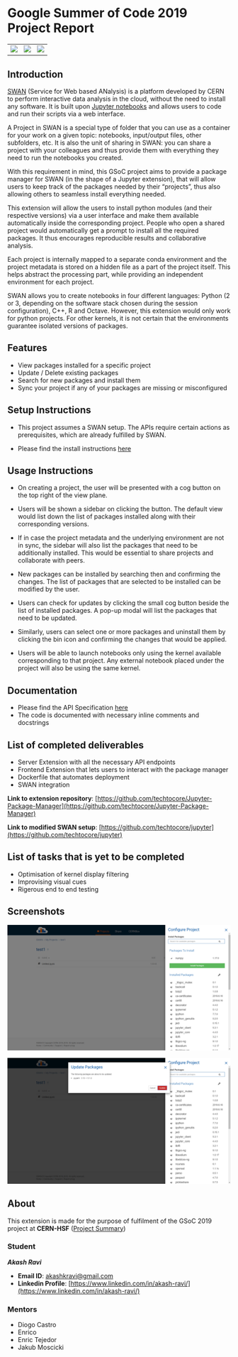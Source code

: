 # Google Summer of Code 2019 Project Report


<center>
<table>
<tr>
<td><a href="https://summerofcode.withgoogle.com/projects/4999527885438976"><img src="https://user-images.githubusercontent.com/6822941/29750351-e95e7b1c-8b5b-11e7-9f6b-b25b69f7353a.png"/></a></td>
<td><a href="http://hepsoftwarefoundation.org/"><img src="https://user-images.githubusercontent.com/6822941/29750350-e956b512-8b5b-11e7-9e34-4e3a5be9d37f.png"/></a></td>
<td><a href="https://swan.web.cern.ch/"><img src="https://avatars0.githubusercontent.com/u/38285709?s=200&v=4"/></a></td>
</tr>
</table>
</center>


## Introduction

[SWAN](https://swan.web.cern.ch/) (Service for Web based ANalysis) is a platform developed by CERN to perform interactive data analysis in the cloud, without the need to install any software. It is built upon [Jupyter notebooks](http://jupyter.org/) and allows users to code and run their scripts via a web interface.

A Project in SWAN is a special type of folder that you can use as a container for your work on a given topic: notebooks, input/output files, other subfolders, etc. It is also the unit of sharing in SWAN: you can share a project with your colleagues and thus provide them with everything they need to run the notebooks you created.

With this requirement in mind, this GSoC project aims to provide a package manager for SWAN (in the shape of a Jupyter extension), that will allow users to keep track of the packages needed by their “projects”, thus also allowing others to seamless install everything needed.

This extension will allow the users to install python modules (and their respective versions) via a user interface and make them available automatically inside the corresponding project. People who open a shared project would automatically get a prompt to install all the required packages. It thus encourages reproducible results and collaborative analysis.

Each project is internally mapped to a separate conda environment and the project metadata is stored on a hidden file as a part of the project itself. This helps abstract the processing part, while providing an independent environment for each project. 

SWAN allows you to create notebooks in four different languages: Python (2 or 3, depending on the software stack chosen during the session configuration), C++, R and Octave. However, this extension would only work for python projects. For other kernels, it is not certain that the environments guarantee isolated versions of packages.


## Features

- View packages installed for a specific project
- Update / Delete existing packages
- Search for new packages and install them
- Sync your project if any of your packages are missing or misconfigured


## Setup Instructions

- This project assumes a SWAN setup. The APIs require certain actions as prerequisites, which are already fulfilled by SWAN. 

- Please find the install instructions [here](https://github.com/techtocore/Jupyter-Package-Manager/blob/swan-integration/extension/install.md)


## Usage Instructions

- On creating a project, the user will be presented with a cog button on the top right of the view plane.

- Users will be shown a sidebar on clicking the button. The default view would list down the list of packages installed along with their corresponding versions. 

- If in case the project metadata and the underlying environment are not in sync, the sidebar will also list the packages that need to be additionally installed. This would be essential to share projects and collaborate with peers.

- New packages can be installed by searching then and confirming the changes. The list of packages that are selected to be installed can be modified by the user.

- Users can check for updates by clicking the small cog button beside the list of installed packages. A pop-up modal will list the packages that need to be updated.

- Similarly, users can select one or more packages and uninstall them by clicking the bin icon and confirming the changes that would be applied.

- Users will be able to launch notebooks only using the kernel available corresponding to that project. Any external notebook placed under the project will also be using the same kernel.


## Documentation

- Please find the API Specification [here](https://github.com/techtocore/Jupyter-Package-Manager/blob/swan-integration/docs/API_docs.md)
- The code is documented with necessary inline comments and docstrings


## List of completed deliverables

- Server Extension with all the necessary API endpoints
- Frontend Extension that lets users to interact with the package manager
- Dockerfile that automates deployment
- SWAN integration

**Link to extension repository**: [https://github.com/techtocore/Jupyter-Package-Manager](https://github.com/techtocore/Jupyter-Package-Manager)

**Link to modified SWAN setup**: [https://github.com/techtocore/jupyter](https://github.com/techtocore/jupyter)


## List of tasks that is yet to be completed

- Optimisation of kernel display filtering
- Improvising visual cues
- Rigerous end to end testing


## Screenshots

![Alt text](https://github.com/techtocore/Jupyter-Package-Manager/raw/swan-integration/docs/ui.png "Package Management UI")



![Alt text](https://github.com/techtocore/Jupyter-Package-Manager/raw/swan-integration/docs/modal.png "Package Management UI")


## About

This extension is made for the purpose of fulfilment of the GSoC 2019 project at **CERN-HSF** ([Project Summary](https://summerofcode.withgoogle.com/projects/4999527885438976))

### Student

***Akash Ravi***

- **Email ID**: [akashkravi@gmail.com](mailto:akashkravi@gmail.com)
- **Linkedin Profile**: [https://www.linkedin.com/in/akash-ravi/](https://www.linkedin.com/in/akash-ravi/)

### Mentors

- Diogo Castro
- Enrico 
- Enric Tejedor
- Jakub Moscicki
